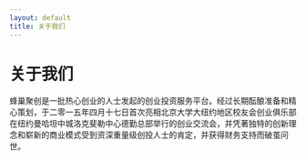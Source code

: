 ```yaml
---
layout: default
title: 关于我们
---
```

# 关于我们

蜂巢聚创是一批热心创业的人士发起的创业投资服务平台。经过长期酝酿准备和精心策划，于二零一五年四月十七日首次亮相北京大学大纽约地区校友会创业俱乐部在纽约曼哈坦中城洛克斐勒中心德勤总部举行的创业交流会，并凭著独特的创新理念和崭新的商业模式受到资深重量级创投人士的肯定，并获得财务支持而破茧问世。

